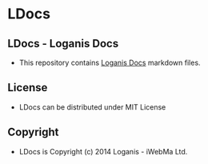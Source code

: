 LDocs
=====

## LDocs - Loganis Docs

* This repository contains [Loganis Docs](http://docs.loganis.com) markdown files.

## License

* LDocs can be distributed under MIT License

## Copyright

* LDocs is Copyright (c) 2014 Loganis - iWebMa Ltd.
